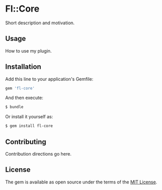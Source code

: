 # Fl::Core
Short description and motivation.

## Usage
How to use my plugin.

## Installation
Add this line to your application's Gemfile:

```ruby
gem 'fl-core'
```

And then execute:
```bash
$ bundle
```

Or install it yourself as:
```bash
$ gem install fl-core
```

## Contributing
Contribution directions go here.

## License
The gem is available as open source under the terms of the [MIT License](https://opensource.org/licenses/MIT).
